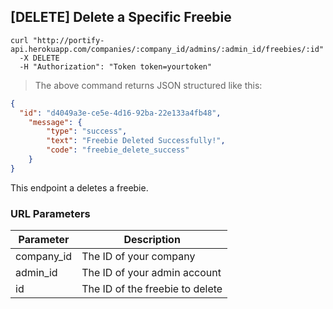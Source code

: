 ## [DELETE] Delete a Specific Freebie

```shell
curl "http://portify-api.herokuapp.com/companies/:company_id/admins/:admin_id/freebies/:id"
  -X DELETE
  -H "Authorization": "Token token=yourtoken"
```

> The above command returns JSON structured like this:

```json
{
  "id": "d4049a3e-ce5e-4d16-92ba-22e133a4fb48",
	"message": { 
		"type": "success", 
		"text": "Freebie Deleted Successfully!", 
		"code": "freebie_delete_success" 
	}
}
```

This endpoint a deletes a freebie.

### URL Parameters

Parameter | Description
--------- | -----------
company_id | The ID of your company
admin_id | The ID of your admin account
id | The ID of the freebie to delete


